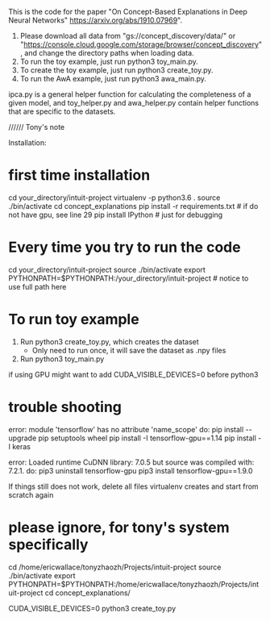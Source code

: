 This is the code for the paper "On Concept-Based Explanations in Deep Neural
Networks" https://arxiv.org/abs/1910.07969".

1.  Please download all data from "gs://concept_discovery/data/" or
    "https://console.cloud.google.com/storage/browser/concept_discovery", and
    change the directory paths when loading data.
2.  To run the toy example, just run python3 toy_main.py.
3.  To create the toy example, just run python3 create_toy.py.
4.  To run the AwA example, just run python3 awa_main.py.

ipca.py is a general helper function for calculating the completeness of a given
model, and toy_helper.py and awa_helper.py contain helper functions that are
specific to the datasets.




////// Tony's note

Installation:

# first time installation
cd your_directory/intuit-project
virtualenv -p python3.6 .
source ./bin/activate
cd concept_explanations
pip install -r requirements.txt # if do not have gpu, see line 29
pip install IPython # just for debugging

# Every time you try to run the code
cd your_directory/intuit-project
source ./bin/activate
export PYTHONPATH=$PYTHONPATH:/your_directory/intuit-project # notice to use full path here

# To run toy example
1. Run python3 create_toy.py, which creates the dataset
   - Only need to run once, it will save the dataset as .npy files
2. Run python3 toy_main.py

if using GPU might want to add CUDA_VISIBLE_DEVICES=0 before python3


# trouble shooting
error:
module 'tensorflow' has no attribute 'name_scope'
do:
pip install --upgrade pip setuptools wheel
pip install -I tensorflow-gpu==1.14
pip install -I keras

error:
Loaded runtime CuDNN library: 7.0.5 but source was compiled with: 7.2.1.
do:
pip3 uninstall tensorflow-gpu
pip3 install tensorflow-gpu==1.9.0

If things still does not work, delete all files virtualenv creates and start from scratch again


# please ignore, for tony's system specifically

cd /home/ericwallace/tonyzhaozh/Projects/intuit-project
source ./bin/activate
export PYTHONPATH=$PYTHONPATH:/home/ericwallace/tonyzhaozh/Projects/intuit-project
cd concept_explanations/

CUDA_VISIBLE_DEVICES=0 python3 create_toy.py

<!--export LD_LIBRARY_PATH=$LD_LIBRARY_PATH:/usr/local/cuda-10.1/lib64/-->
<!--export PATH=$PATH:/usr/local/cuda/bin/-->

<!--export LD_LIBRARY_PATH=$LD_LIBRARY_PATH:/usr/lib/x86_64-linux-gnu:/usr/local/lib:/usr/lib64-->


